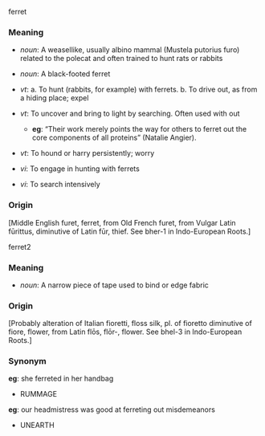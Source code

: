 ferret
### Meaning
+ _noun_: A weasellike, usually albino mammal (Mustela putorius furo) related to the polecat and often trained to hunt rats or rabbits
+ _noun_: A black-footed ferret

+ _vt_:
   a. To hunt (rabbits, for example) with ferrets.
   b. To drive out, as from a hiding place; expel
+ _vt_: To uncover and bring to light by searching. Often used with out
    + __eg__: “Their work merely points the way for others to ferret out the core components of all proteins” (Natalie Angier).
+ _vt_: To hound or harry persistently; worry
+ _vi_: To engage in hunting with ferrets
+ _vi_: To search intensively

### Origin

[Middle English furet, ferret, from Old French furet, from Vulgar Latin fūrittus, diminutive of Latin fūr, thief. See bher-1 in Indo-European Roots.]

ferret2
### Meaning
+ _noun_: A narrow piece of tape used to bind or edge fabric

### Origin

[Probably alteration of Italian fioretti, floss silk, pl. of fioretto diminutive of fiore, flower, from Latin flōs, flōr-, flower. See bhel-3 in Indo-European Roots.]

### Synonym

__eg__: she ferreted in her handbag

+ RUMMAGE

__eg__: our headmistress was good at ferreting out misdemeanors

+ UNEARTH


